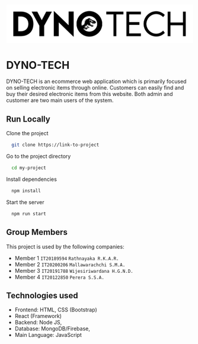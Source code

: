 ![Logo](https://github.com/Anuka-R98/ITPM_PROJECT/blob/IT20200206/frontend/public/images/DYNO_BLACK.png)

# DYNO-TECH

DYNO-TECH is an ecommerce web application
which is primarily focused on selling electronic items through online. Customers can easily find and buy their desired electronic items from this website. Both admin and customer are two main users of the system.

## Run Locally

Clone the project

```bash
  git clone https://link-to-project
```

Go to the project directory

```bash
  cd my-project
```

Install dependencies

```bash
  npm install
```

Start the server

```bash
  npm run start
```

## Group Members

This project is used by the following companies:

- Member 1 `IT20189594` `Rathnayaka R.K.A.R.`
- Member 2 `IT20200206` `Mallawarachchi S.M.A.`
- Member 3 `IT20191788` `Wijesiriwardana H.G.N.D.`
- Member 4 `IT20122850` `Perera S.S.A.`

## Technologies used

- Frontend: HTML, CSS (Bootstrap)
- React (Framework)
- Backend: Node JS,
- Database: MongoDB/Firebase,
- Main Language: JavaScript

